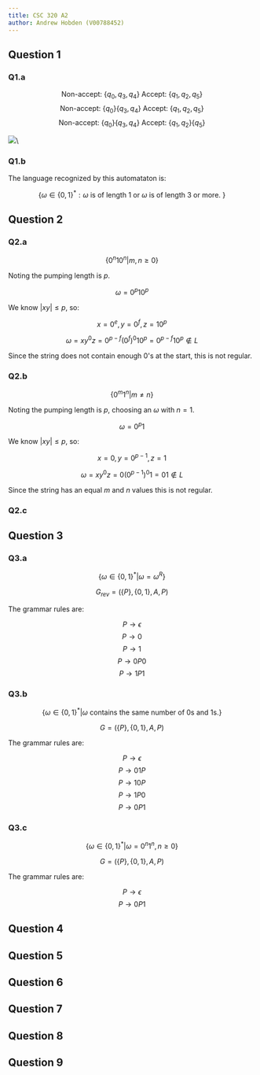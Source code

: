 ```yaml
---
title: CSC 320 A2
author: Andrew Hobden (V00788452)
---
```


## Question 1

### Q1.a

$$ \text{Non-accept: } \{ q_0, q_3, q_4 \} \text{ Accept: } \{ q_1, q_2, q_5 \} $$
$$ \text{Non-accept: } \{ q_0 \} \{ q_3, q_4 \} \text{ Accept: } \{ q_1, q_2, q_5 \} $$
$$ \text{Non-accept: } \{ q_0 \} \{ q_3, q_4 \} \text{ Accept: } \{ q_1, q_2 \} \{ q_5 \} $$

![](img/q1-min.png)\


### Q1.b

The language recognized by this automataton is:

$$ \{ \omega \in \{0,1\}^* : \omega \text{ is of length 1 or } \omega \text{ is of length 3 or more. } \} $$

## Question 2

### Q2.a

$$ \{ 0^n10^n | m,n \geq 0 \} $$

Noting the pumping length is $p$.

$$ \omega = 0^p10^p $$

We know $|xy| \leq p$, so:

$$ x=0^e, y=0^f, z=10^p $$

$$ \omega = xy^0z = 0^{p-f} (0^f)^0 1 0^p = 0^{p-f} 1 0^p \notin L $$

Since the string does not contain enough $0$'s at the start, this is not regular.

### Q2.b

$$ \{ 0^m1^n | m \neq n \} $$

Noting the pumping length is $p$, choosing an $\omega$ with $n=1$.

$$ \omega = 0^p1 $$

We know $|xy| \leq p$, so:

$$ x=0, y=0^{p-1}, z=1 $$

$$ \omega = xy^0z = 0(0^{p-1})^0 1 = 01 \notin L $$

Since the string has an equal $m$ and $n$ values this is not regular.

### Q2.c

## Question 3

### Q3.a

$$ \{ \omega \in \{0,1\}^* | \omega = \omega^R \} $$

$$ G_{rev} = (\{P\},\{0,1\},A,P) $$

The grammar rules are:

$$ P \rightarrow \epsilon $$
$$ P \rightarrow 0 $$
$$ P \rightarrow 1 $$
$$ P \rightarrow 0P0 $$
$$ P \rightarrow 1P1 $$

### Q3.b

$$ \{ \omega \in \{0,1\}^* | \omega \text{ contains the same number of 0s and 1s.} \} $$

$$ G = (\{P\},\{0,1\},A,P) $$

The grammar rules are:

$$ P \rightarrow \epsilon $$
$$ P \rightarrow 01P $$
$$ P \rightarrow 10P $$
$$ P \rightarrow 1P0 $$
$$ P \rightarrow 0P1 $$

### Q3.c

$$ \{ \omega \in \{0,1\}^* | \omega = 0^n1^n, n \geq 0 \} $$

$$ G = (\{P\},\{0,1\},A,P) $$

The grammar rules are:

$$ P \rightarrow \epsilon $$
$$ P \rightarrow 0P1 $$

## Question 4

## Question 5

## Question 6

## Question 7

## Question 8

## Question 9
